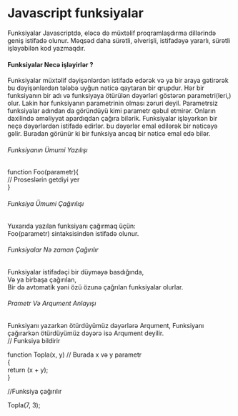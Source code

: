 # Javascript funksiyalar 
Funksiyalar Javascriptdə, eləcə də müxtəlif proqramlaşdırma dillərində geniş istifadə olunur. Məqsəd daha sürətli, əlverişli, istifadəyə yararlı, sürətli işləyəbilən kod yazmaqdır. 
#### Funksiyalar Necə işləyirlər ?
Funksiyalar müxtəlif dəyişənlərdən istifadə edərək və ya bir araya gətirərək bu dəyişənlərdən tələbə uyğun nəticə qaytaran bir qrupdur. Hər bir funksiyanın bir adı və funksiyaya ötürülən dəyərləri göstərən parametri(leri,) olur. Lakin hər funksiyanın parametrinin olması zəruri deyil. Parametrsiz funksiyalar adından da göründüyü kimi parametr qəbul etmirər. Onların daxilində əməliyyat apardıqdan çağıra bilərik. Funksiyalar işləyərkən bir neçə dəyərlərdən istifadə edirlər. bu dəyərlər emal edilərək bir nəticəyə gəlir. Buradan görünür ki bir funksiya ancaq bir nəticə emal edə bilər. <br>
######  Funksiyanın Ümumi Yazılışı 
function Foo(parametr){ <br>
    // Proseslərin getdiyi yer <br>
} 
###### Funksiya Ümumi Çağırılışı
Yuxarıda yazılan funksiyanı çağırmaq üçün: <br>
Foo(parametr) sintaksisindən istifadə olunur. <br>
###### Funksiyalar Nə zaman Çağırılır
Funksiyalar istifadəçi bir düyməyə basdığında,<br>
Və ya birbaşa çağırılan,<br>
Bir də avtomatik yəni özü özunə çağrılan funksiyalar olurlar.<br>
###### Prametr Və Arqument Anlayışı
Funksiyanı yazarkən ötürdüyümüz dəyərlərə Arqument, Funksiyanı çağırarkən ötürdüyümüz dəyərə isə Arqument deyilir.<br>
// Funksiya bildirir<br>  

function Topla(x, y) // Burada x və y parametr<br>
{<br>
    return (x + y);<br>
}<br>


//Funksiya çağırılır<br>

Topla(7, 3); <br>




